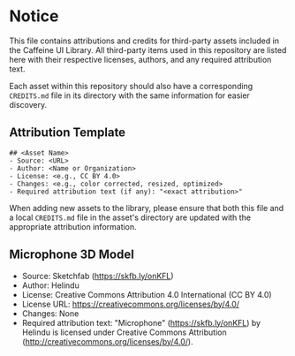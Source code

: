 # Notice

This file contains attributions and credits for third-party assets included in the Caffeine UI Library. All third-party items used in this repository are listed here with their respective licenses, authors, and any required attribution text.

Each asset within this repository should also have a corresponding `CREDITS.md` file in its directory with the same information for easier discovery.

## Attribution Template

```
## <Asset Name>
- Source: <URL>
- Author: <Name or Organization>
- License: <e.g., CC BY 4.0>
- Changes: <e.g., color corrected, resized, optimized>
- Required attribution text (if any): "<exact attribution>"
```

When adding new assets to the library, please ensure that both this file and a local `CREDITS.md` file in the asset's directory are updated with the appropriate attribution information.

## Microphone 3D Model

- Source: Sketchfab (https://skfb.ly/onKFL)
- Author: Helindu
- License: Creative Commons Attribution 4.0 International (CC BY 4.0)
- License URL: https://creativecommons.org/licenses/by/4.0/
- Changes: None
- Required attribution text: "Microphone" (https://skfb.ly/onKFL) by Helindu is licensed under Creative Commons Attribution (http://creativecommons.org/licenses/by/4.0/).
